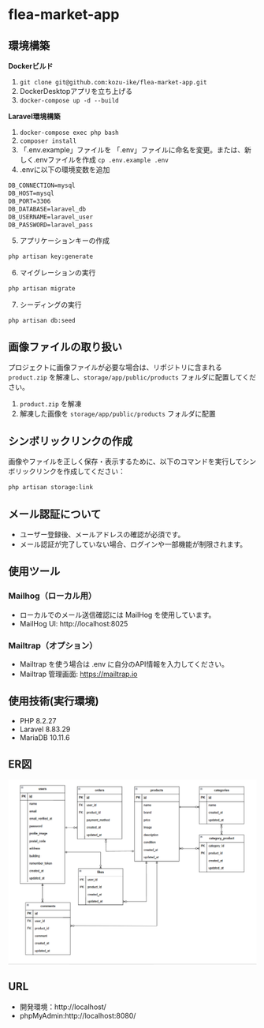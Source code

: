 # flea-market-app

## 環境構築
**Dockerビルド**
1. `git clone git@github.com:kozu-ike/flea-market-app.git`
2. DockerDesktopアプリを立ち上げる
3. `docker-compose up -d --build`

**Laravel環境構築**
1. `docker-compose exec php bash`
2. `composer install`
3. 「.env.example」ファイルを 「.env」ファイルに命名を変更。または、新しく.envファイルを作成
`cp .env.example .env`
4. .envに以下の環境変数を追加
``` text
DB_CONNECTION=mysql
DB_HOST=mysql
DB_PORT=3306
DB_DATABASE=laravel_db
DB_USERNAME=laravel_user
DB_PASSWORD=laravel_pass
```
5. アプリケーションキーの作成
``` bash
php artisan key:generate
```

6. マイグレーションの実行
``` bash
php artisan migrate
```

7. シーディングの実行
``` bash
php artisan db:seed
```

## 画像ファイルの取り扱い
プロジェクトに画像ファイルが必要な場合は、リポジトリに含まれる `product.zip` を解凍し、`storage/app/public/products` フォルダに配置してください。

1. `product.zip` を解凍
2. 解凍した画像を `storage/app/public/products` フォルダに配置

## シンボリックリンクの作成
画像やファイルを正しく保存・表示するために、以下のコマンドを実行してシンボリックリンクを作成してください：

```bash
php artisan storage:link
```

## メール認証について

- ユーザー登録後、メールアドレスの確認が必須です。
- メール認証が完了していない場合、ログインや一部機能が制限されます。

## 使用ツール

### Mailhog（ローカル用）

- ローカルでのメール送信確認には MailHog を使用しています。
- MailHog UI: http://localhost:8025

### Mailtrap（オプション）

- Mailtrap を使う場合は .env に自分のAPI情報を入力してください。
- Mailtrap 管理画面: https://mailtrap.io


## 使用技術(実行環境)
- PHP 8.2.27
- Laravel 8.83.29
- MariaDB 10.11.6

## ER図
![alt](erd.png)

## URL
- 開発環境：http://localhost/
- phpMyAdmin:http://localhost:8080/
